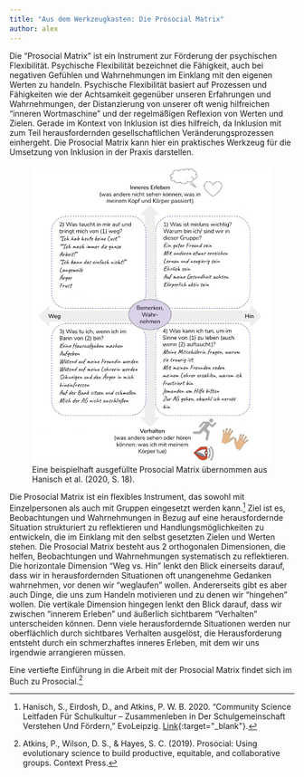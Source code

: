 ```yaml
---
title: "Aus dem Werkzeugkasten: Die Prosocial Matrix" 
author: alex
---
```


Die “Prosocial Matrix” ist ein Instrument zur Förderung der psychischen Flexibilität. Psychische Flexibilität bezeichnet die Fähigkeit, auch bei negativen Gefühlen und Wahrnehmungen im Einklang mit den eigenen Werten zu handeln. Psychische Flexibilität basiert auf Prozessen und Fähigkeiten wie der Achtsamkeit gegenüber unseren Erfahrungen und Wahrnehmungen, der Distanzierung von unserer oft wenig hilfreichen “inneren Wortmaschine” und der regelmäßigen Reflexion von Werten und Zielen. Gerade im Kontext von Inklusion ist dies hilfreich, da Inklusion mit zum Teil herausfordernden gesellschaftlichen Veränderungsprozessen einhergeht. Die Prosocial Matrix kann hier ein praktisches Werkzeug für die Umsetzung von Inklusion in der Praxis darstellen.

<figure>
  <img src="/assets/images/posts/prosocial_matrix.jpg" alt="Prosocial Matrix"/>
  <figcaption>Eine beispielhaft ausgefüllte Prosocial Matrix übernommen aus Hanisch et al. (2020, S. 18).</figcaption>
</figure>

Die Prosocial Matrix ist ein flexibles Instrument, das sowohl mit Einzelpersonen als auch mit Gruppen eingesetzt werden kann.[^1] Ziel ist es, Beobachtungen und Wahrnehmungen in Bezug auf eine herausfordernde Situation strukturiert zu reflektieren und Handlungsmöglichkeiten zu entwickeln, die im Einklang mit den selbst gesetzten Zielen und Werten stehen. Die Prosocial Matrix besteht aus 2 orthogonalen Dimensionen, die helfen, Beobachtungen und Wahrnehmungen systematisch zu reflektieren. Die horizontale Dimension “Weg vs. Hin” lenkt den Blick einerseits darauf, dass wir in herausfordernden Situationen oft unangenehme Gedanken wahrnehmen, vor denen wir “weglaufen” wollen. Andererseits gibt es aber auch Dinge, die uns zum Handeln motivieren und zu denen wir “hingehen” wollen. Die vertikale Dimension hingegen lenkt den Blick darauf, dass wir zwischen “innerem Erleben” und äußerlich sichtbarem “Verhalten” unterscheiden können. Denn viele herausfordernde Situationen werden nur oberflächlich durch sichtbares Verhalten ausgelöst, die Herausforderung entsteht durch ein schmerzhaftes inneres Erleben, mit dem wir uns irgendwie arrangieren müssen.

Eine vertiefte Einführung in die Arbeit mit der Prosocial Matrix findet sich im Buch zu Prosocial.[^2]

[^1]: Hanisch, S., Eirdosh, D., and Atkins, P. W. B. 2020. “Community Science Leitfaden Für Schulkultur – Zusammenleben in Der Schulgemeinschaft Verstehen Und Fördern,” EvoLeipzig. [Link](http://CommunityScience.EvoLeipzig.de){:target="_blank"}.

[^2]: Atkins, P., Wilson, D. S., & Hayes, S. C. (2019). Prosocial: Using evolutionary science to build productive, equitable, and collaborative groups. Context Press.